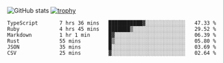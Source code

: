 ![GitHub stats](https://github-readme-stats.vercel.app/api?username=ksk001100&show_icons=true&theme=tokyonight)
[![trophy](https://github-profile-trophy.vercel.app/?username=ksk001100&theme=onedark)](https://github.com/ryo-ma/github-profile-trophy)

<!--START_SECTION:waka-->

```text
TypeScript       7 hrs 36 mins   ███████████▓░░░░░░░░░░░░░   47.33 %
Ruby             4 hrs 45 mins   ███████▒░░░░░░░░░░░░░░░░░   29.52 %
Markdown         1 hr 1 min      █▓░░░░░░░░░░░░░░░░░░░░░░░   06.39 %
Rust             55 mins         █▒░░░░░░░░░░░░░░░░░░░░░░░   05.80 %
JSON             35 mins         █░░░░░░░░░░░░░░░░░░░░░░░░   03.69 %
CSV              25 mins         ▓░░░░░░░░░░░░░░░░░░░░░░░░   02.64 %
```

<!--END_SECTION:waka-->
